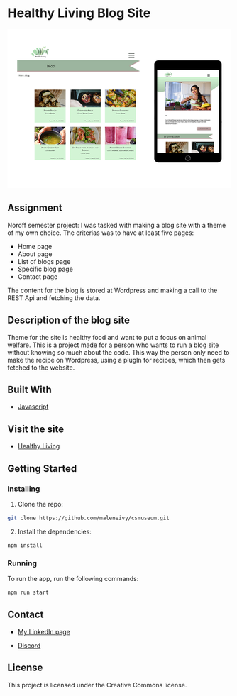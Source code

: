 # Healthy Living Blog Site

![image](healthy-living.jpg)

## Assignment

Noroff semester project: 
I was tasked with making a blog site with a theme of my own choice. 
The criterias was to have at least five pages:

- Home page
- About page
- List of blogs page
- Specific blog page
- Contact page

The content for the blog is stored at Wordpress and making a call to the REST Api and fetching the data. 

## Description of the blog site

Theme for the site is healthy food and want to put a focus on animal welfare. 
This is a project made for a person who wants to run a blog site without knowing so much about the code. This way the person only need to make the recipe on Wordpress, using a plugIn for recipes, which then gets fetched to the website. 

## Built With

- [Javascript](https://www.javascript.com/)


## Visit the site

- [Healthy Living](https://healthy-living-blog.netlify.app/)

## Getting Started

### Installing

1. Clone the repo:

```bash
git clone https://github.com/maleneivy/csmuseum.git
```

2. Install the dependencies:

```
npm install
```

### Running

To run the app, run the following commands:

```bash
npm run start
```

## Contact

- [My LinkedIn page](https://www.linkedin.com/in/maleneivyolsen/)

- [Discord](https://www.discordapp.com/users/2217)


## License

This project is licensed under the Creative Commons license.


